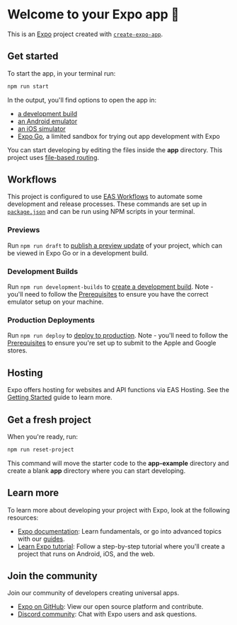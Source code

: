 # Welcome to your Expo app 👋

This is an [Expo](https://expo.dev) project created with [`create-expo-app`](https://www.npmjs.com/package/create-expo-app).

## Get started

To start the app, in your terminal run:

```bash
npm run start
```

In the output, you'll find options to open the app in:

- [a development build](https://docs.expo.dev/develop/development-builds/introduction/)
- [an Android emulator](https://docs.expo.dev/workflow/android-studio-emulator/)
- [an iOS simulator](https://docs.expo.dev/workflow/ios-simulator/)
- [Expo Go](https://expo.dev/go), a limited sandbox for trying out app development with Expo

You can start developing by editing the files inside the **app** directory. This project uses [file-based routing](https://docs.expo.dev/router/introduction).

## Workflows

This project is configured to use [EAS Workflows](https://docs.expo.dev/eas/workflows/get-started/) to automate some development and release processes. These commands are set up in [`package.json`](./package.json) and can be run using NPM scripts in your terminal.

### Previews

Run `npm run draft` to [publish a preview update](https://docs.expo.dev/eas/workflows/examples/publish-preview-update/) of your project, which can be viewed in Expo Go or in a development build.

### Development Builds

Run `npm run development-builds` to [create a development build](https://docs.expo.dev/eas/workflows/examples/create-development-builds/). Note - you'll need to follow the [Prerequisites](https://docs.expo.dev/eas/workflows/examples/create-development-builds/#prerequisites) to ensure you have the correct emulator setup on your machine.

### Production Deployments

Run `npm run deploy` to [deploy to production](https://docs.expo.dev/eas/workflows/examples/deploy-to-production/). Note - you'll need to follow the [Prerequisites](https://docs.expo.dev/eas/workflows/examples/deploy-to-production/#prerequisites) to ensure you're set up to submit to the Apple and Google stores.

## Hosting

Expo offers hosting for websites and API functions via EAS Hosting. See the [Getting Started](https://docs.expo.dev/eas/hosting/get-started/) guide to learn more.


## Get a fresh project

When you're ready, run:

```bash
npm run reset-project
```

This command will move the starter code to the **app-example** directory and create a blank **app** directory where you can start developing.

## Learn more

To learn more about developing your project with Expo, look at the following resources:

- [Expo documentation](https://docs.expo.dev/): Learn fundamentals, or go into advanced topics with our [guides](https://docs.expo.dev/guides).
- [Learn Expo tutorial](https://docs.expo.dev/tutorial/introduction/): Follow a step-by-step tutorial where you'll create a project that runs on Android, iOS, and the web.

## Join the community

Join our community of developers creating universal apps.

- [Expo on GitHub](https://github.com/expo/expo): View our open source platform and contribute.
- [Discord community](https://chat.expo.dev): Chat with Expo users and ask questions.
